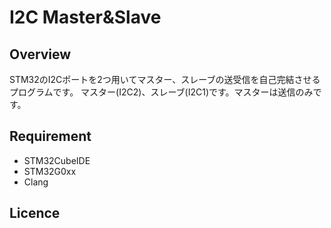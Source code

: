 # I2C Master&Slave

## Overview
STM32のI2Cポートを2つ用いてマスター、スレーブの送受信を自己完結させるプログラムです。 
マスター(I2C2)、スレーブ(I2C1)です。マスターは送信のみです。

## Requirement
* STM32CubeIDE
* STM32G0xx
* Clang


## Licence
